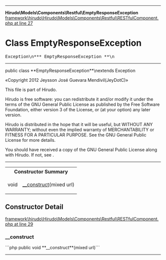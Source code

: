 - - -

**Hirudo\Models\Components\Restful\EmptyResponseException**
<a href="https://github.com/JeyDotC/Hirudo-docs/blob/master/source/framework/hirudo/Hirudo/Models/Components/Restful/RESTfulComponent.php.md#line27" class="location">framework\hirudo\Hirudo\Models\Components\Restful\RESTfulComponent.php at line 27</a>

# Class EmptyResponseException #

<pre class="tree">Exception\n*** EmptyResponseException **\n</pre>

- - -

<p class="signature">public  class **EmptyResponseException**\nextends Exception

</p>

<div class="comment" id="overview_description"><p>«Copyright 2012 Jeysson José Guevara Mendivil(JeyDotC)»</p><p>This file is part of Hirudo.</p><p>Hirudo is free software: you can redistribute it and/or modify
it under the terms of the GNU General Public License as published by
the Free Software Foundation, either version 3 of the License, or
(at your option) any later version.</p><p>Hirudo is distributed in the hope that it will be useful,
but WITHOUT ANY WARRANTY; without even the implied warranty of
MERCHANTABILITY or FITNESS FOR A PARTICULAR PURPOSE.  See the
GNU General Public License for more details.</p><p>You should have received a copy of the GNU General Public License
along with Hirudo.  If not, see <http://www.gnu.org/licenses/>.</p></div>

- - -

<table id="summary_constructor">
<tr><th colspan="2">Constructor Summary</th></tr>
<tr>
<td class="type"> void</td>
<td class="description"><p class="name"><a href="#__construct()">__construct</a>(mixed url)</p></td>
</tr>
</table>

<h2 id="detail_method">Constructor Detail</h2>
<a href="https://github.com/JeyDotC/Hirudo-docs/blob/master/source/framework/hirudo/Hirudo/Models/Components/Restful/RESTfulComponent.php.md#line29" class="location">framework\hirudo\Hirudo\Models\Components\Restful\RESTfulComponent.php at line 29</a>

<h3 id="__construct()">__construct</h3>
```php
public  void **__construct**(mixed url)```
<div class="details">
</div>

- - -


